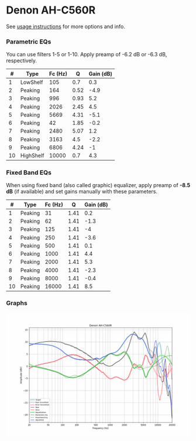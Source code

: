 # Denon AH-C560R
See [usage instructions](https://github.com/jaakkopasanen/AutoEq#usage) for more options and info.

### Parametric EQs
You can use filters 1-5 or 1-10. Apply preamp of -6.2 dB or -6.3 dB, respectively.

|   # | Type      |   Fc (Hz) |    Q |   Gain (dB) |
|-----|-----------|-----------|------|-------------|
|   1 | LowShelf  |       105 | 0.7  |         0.3 |
|   2 | Peaking   |       164 | 0.52 |        -4.9 |
|   3 | Peaking   |       996 | 0.93 |         5.2 |
|   4 | Peaking   |      2026 | 2.45 |         4.5 |
|   5 | Peaking   |      5669 | 4.31 |        -5.1 |
|   6 | Peaking   |        42 | 1.85 |        -0.2 |
|   7 | Peaking   |      2480 | 5.07 |         1.2 |
|   8 | Peaking   |      3163 | 4.5  |        -2.2 |
|   9 | Peaking   |      6806 | 4.24 |        -1   |
|  10 | HighShelf |     10000 | 0.7  |         4.3 |

### Fixed Band EQs
When using fixed band (also called graphic) equalizer, apply preamp of **-8.5 dB** (if available) and set gains manually with these parameters.

|   # | Type    |   Fc (Hz) |    Q |   Gain (dB) |
|-----|---------|-----------|------|-------------|
|   1 | Peaking |        31 | 1.41 |         0.2 |
|   2 | Peaking |        62 | 1.41 |        -1.3 |
|   3 | Peaking |       125 | 1.41 |        -4   |
|   4 | Peaking |       250 | 1.41 |        -3.6 |
|   5 | Peaking |       500 | 1.41 |         0.1 |
|   6 | Peaking |      1000 | 1.41 |         4.4 |
|   7 | Peaking |      2000 | 1.41 |         5.3 |
|   8 | Peaking |      4000 | 1.41 |        -2.3 |
|   9 | Peaking |      8000 | 1.41 |        -0.4 |
|  10 | Peaking |     16000 | 1.41 |         8.5 |

### Graphs
![](./Denon%20AH-C560R.png)
